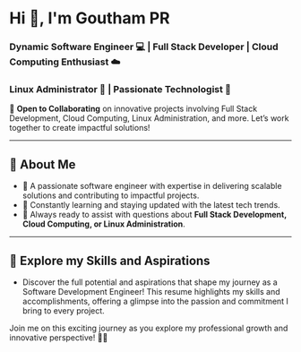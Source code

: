 # Hi 👋, I'm Goutham PR  

### Dynamic Software Engineer 💻 | Full Stack Developer | Cloud Computing Enthusiast ☁️  
### Linux Administrator 🐧 | Passionate Technologist 🚀  

👋 **Open to Collaborating** on innovative projects involving Full Stack Development, Cloud Computing, Linux Administration, and more. Let’s work together to create impactful solutions!  

---

## 🧠 About Me  
- 🔧 A passionate software engineer with expertise in delivering scalable solutions and contributing to impactful projects.  
- 🌱 Constantly learning and staying updated with the latest tech trends.  
- 💬 Always ready to assist with questions about **Full Stack Development, Cloud Computing, or Linux Administration**.   

---
## 🌟 Explore my Skills and Aspirations
- Discover the full potential and aspirations that shape my journey as a Software Development Engineer! This resume highlights my skills and accomplishments, offering a glimpse into the passion and commitment I bring to every project.

Join me on this exciting journey as you explore my professional growth and innovative perspective! 🌱📄
